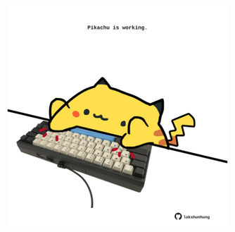 <!-- built at 22/04/2021, 24:27:57 UTC -->
<p align="center">
  <img width="500" height="500" src="./ReadmeImage.svg">
</p>
